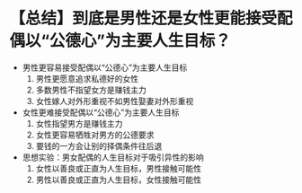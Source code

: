 # 【总结】到底是男性还是女性更能接受配偶以“公德心”为主要人生目标？

-   男性更容易接受配偶以“公德心”为主要人生目标
    1.  男性更愿意追求私德好的女性
    2.  多数男性不指望女方是赚钱主力
    3.  女性嫁人对外形重视不如男性娶妻对外形重视
-   女性更难接受配偶以“公德心”为主要人生目标
    1.  女性指望男方是赚钱主力
    2.  女性更容易牺牲对男方的公德要求
    3.  要钱的一方会让别的择偶条件往后退
-   思想实验：男女配偶的人生目标对于吸引异性的影响
    1.  女性以善良或正直为人生目标，男性接触可能性
    2.  男性以善良或正直为人生目标，女性接触可能性